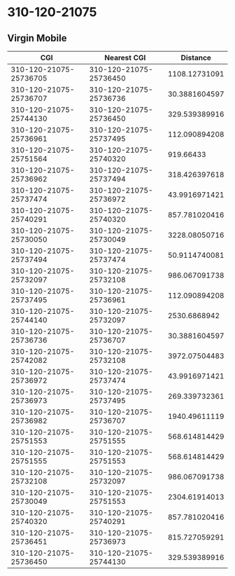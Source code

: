 # 310-120-21075
## Virgin Mobile


| CGI | Nearest CGI | Distance |
|-----|-------------|----------|
| 310-120-21075-25736705 | 310-120-21075-25736450 | 1108.12731091 |
| 310-120-21075-25736707 | 310-120-21075-25736736 | 30.3881604597 |
| 310-120-21075-25744130 | 310-120-21075-25736450 | 329.539389916 |
| 310-120-21075-25736961 | 310-120-21075-25737495 | 112.090894208 |
| 310-120-21075-25751564 | 310-120-21075-25740320 | 919.66433 |
| 310-120-21075-25736962 | 310-120-21075-25737494 | 318.426397618 |
| 310-120-21075-25737474 | 310-120-21075-25736972 | 43.9916971421 |
| 310-120-21075-25740291 | 310-120-21075-25740320 | 857.781020416 |
| 310-120-21075-25730050 | 310-120-21075-25730049 | 3228.08050716 |
| 310-120-21075-25737494 | 310-120-21075-25737474 | 50.9114740081 |
| 310-120-21075-25732097 | 310-120-21075-25732108 | 986.067091738 |
| 310-120-21075-25737495 | 310-120-21075-25736961 | 112.090894208 |
| 310-120-21075-25744140 | 310-120-21075-25732097 | 2530.6868942 |
| 310-120-21075-25736736 | 310-120-21075-25736707 | 30.3881604597 |
| 310-120-21075-25742082 | 310-120-21075-25732108 | 3972.07504483 |
| 310-120-21075-25736972 | 310-120-21075-25737474 | 43.9916971421 |
| 310-120-21075-25736973 | 310-120-21075-25737495 | 269.339732361 |
| 310-120-21075-25736982 | 310-120-21075-25736707 | 1940.49611119 |
| 310-120-21075-25751553 | 310-120-21075-25751555 | 568.614814429 |
| 310-120-21075-25751555 | 310-120-21075-25751553 | 568.614814429 |
| 310-120-21075-25732108 | 310-120-21075-25732097 | 986.067091738 |
| 310-120-21075-25730049 | 310-120-21075-25751553 | 2304.61914013 |
| 310-120-21075-25740320 | 310-120-21075-25740291 | 857.781020416 |
| 310-120-21075-25736451 | 310-120-21075-25736973 | 815.727059291 |
| 310-120-21075-25736450 | 310-120-21075-25744130 | 329.539389916 |

